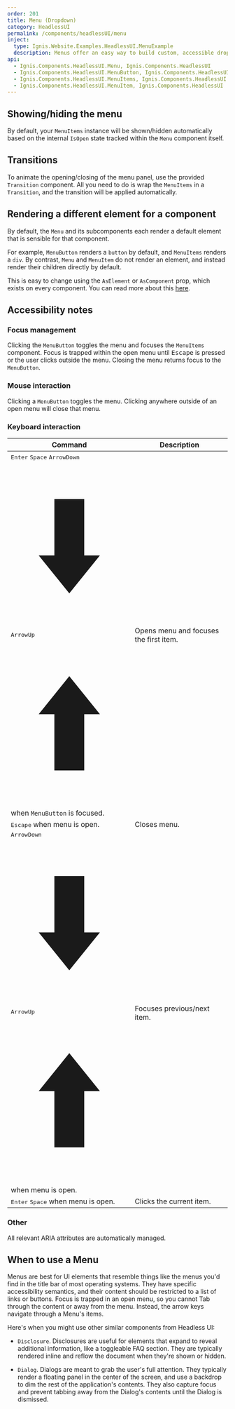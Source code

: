 ```yaml
---
order: 201
title: Menu (Dropdown)
category: HeadlessUI
permalink: /components/headlessUI/menu
inject:
  type: Ignis.Website.Examples.HeadlessUI.MenuExample
  description: Menus offer an easy way to build custom, accessible dropdown components with robust support for keyboard navigation.
api:
  - Ignis.Components.HeadlessUI.Menu, Ignis.Components.HeadlessUI
  - Ignis.Components.HeadlessUI.MenuButton, Ignis.Components.HeadlessUI
  - Ignis.Components.HeadlessUI.MenuItems, Ignis.Components.HeadlessUI
  - Ignis.Components.HeadlessUI.MenuItem, Ignis.Components.HeadlessUI
---
```


## Showing/hiding the menu

By default, your `MenuItems` instance will be shown/hidden automatically based on the internal `IsOpen` state
tracked within the `Menu` component itself.

## Transitions

To animate the opening/closing of the menu panel, use the provided `Transition` component. All you need to do is wrap
the `MenuItems` in a `Transition`, and the transition will be applied automatically.

## Rendering a different element for a component

By default, the `Menu` and its subcomponents each render a default element that is sensible for that component.

For example, `MenuButton` renders a `button` by default, and `MenuItems` renders a `div`. By contrast, `Menu` and
`MenuItem` do not render an element, and instead render their children directly by default.

This is easy to change using the `AsElement` or `AsComponent` prop, which exists on every component.
You can read more about this [here](/components/dynamic).

## Accessibility notes

### Focus management

Clicking the `MenuButton` toggles the menu and focuses the `MenuItems` component. Focus is trapped within the open menu
until <kbd>Escape</kbd> is pressed or the user clicks outside the menu. Closing the menu returns focus to
the `MenuButton`.

### Mouse interaction

Clicking a `MenuButton` toggles the menu. Clicking anywhere outside of an open menu will close that menu.

### Keyboard interaction

| Command                                                                                                                                                                                                                                                                                                                                                                                                                                                                                                                                                                                             | Description                            |
|-----------------------------------------------------------------------------------------------------------------------------------------------------------------------------------------------------------------------------------------------------------------------------------------------------------------------------------------------------------------------------------------------------------------------------------------------------------------------------------------------------------------------------------------------------------------------------------------------------|----------------------------------------|
| <kbd>Enter</kbd> <kbd>Space</kbd> <kbd><span class="sr-only">ArrowDown</span><svg viewBox="0 0 11 16" fill="currentColor" xmlns="http://www.w3.org/2000/svg" aria-hidden="true" class="h-4 text-white"><path d="M4.095 3.578h2.808v5.28H8.38L5.5 12.422 2.62 8.858h1.476v-5.28z"></path></svg></kbd> <kbd><span class="sr-only">ArrowUp</span><svg viewBox="0 0 11 16" fill="currentColor" xmlns="http://www.w3.org/2000/svg" aria-hidden="true" class="h-4 text-white"><path d="M6.903 12.422H4.095v-5.28H2.62L5.5 3.578l2.88 3.564H6.903v5.28z"></path></svg></kbd> when `MenuButton` is focused. | Opens menu and focuses the first item. |
| <kbd>Escape</kbd> when menu is open.                                                                                                                                                                                                                                                                                                                                                                                                                                                                                                                                                                | Closes menu.                           |
| <kbd><span class="sr-only">ArrowDown</span><svg viewBox="0 0 11 16" fill="currentColor" xmlns="http://www.w3.org/2000/svg" aria-hidden="true" class="h-4 text-white"><path d="M4.095 3.578h2.808v5.28H8.38L5.5 12.422 2.62 8.858h1.476v-5.28z"></path></svg></kbd> <kbd><span class="sr-only">ArrowUp</span><svg viewBox="0 0 11 16" fill="currentColor" xmlns="http://www.w3.org/2000/svg" aria-hidden="true" class="h-4 text-white"><path d="M6.903 12.422H4.095v-5.28H2.62L5.5 3.578l2.88 3.564H6.903v5.28z"></path></svg></kbd> when menu is open.                                              | Focuses previous/next item.            |
| <kbd>Enter</kbd> <kbd>Space</kbd> when menu is open.                                                                                                                                                                                                                                                                                                                                                                                                                                                                                                                                                | Clicks the current item.               |

### Other

All relevant ARIA attributes are automatically managed.

## When to use a Menu

Menus are best for UI elements that resemble things like the menus you'd find in the title bar of most operating
systems. They have specific accessibility semantics, and their content should be restricted to a list of links or
buttons. Focus is trapped in an open menu, so you cannot Tab through the content or away from the menu. Instead, the
arrow keys navigate through a Menu's items.

Here's when you might use other similar components from Headless UI:

- `Disclosure`. Disclosures are useful for elements that expand to reveal additional information, like a toggleable FAQ
  section. They are typically rendered inline and reflow the document when they're shown or hidden.

- `Dialog`. Dialogs are meant to grab the user's full attention. They typically render a floating panel in the center of
  the screen, and use a backdrop to dim the rest of the application's contents. They also capture focus and prevent
  tabbing away from the Dialog's contents until the Dialog is dismissed.
